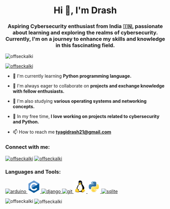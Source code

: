 <h1 align="center">Hi 👋, I'm Drash</h1>
<h3 align="center">Aspiring Cybersecurity enthusiast from India 🇮🇳, passionate about learning and exploring the realms of cybersecurity. Currently, I'm on a journey to enhance my skills and knowledge in this fascinating field.</h3>

<p align="left"> <img src="https://komarev.com/ghpvc/?username=offseckalki&label=Profile%20views&color=0e75b6&style=flat" alt="offseckalki" /> </p>

<p align="left"> <a href="https://twitter.com/offseckalki" target="blank"><img src="https://img.shields.io/twitter/follow/offseckalki?logo=twitter&style=for-the-badge" alt="offseckalki" /></a> </p>

- 🔭 I'm currently learning **Python programming language.**

- 🚀 I'm always eager to collaborate on **projects and exchange knowledge with fellow enthusiasts.**

- 🌱 I'm also studying **various operating systems and networking concepts.**

- 💼 In my free time, **I love working on projects related to cybersecurity and Python.**

- 📫 How to reach me **tyagidrash21@gmail.com**

<h3 align="left">Connect with me:</h3>
<p align="left">
<a href="https://twitter.com/offseckalki" target="blank"><img align="center" src="https://raw.githubusercontent.com/rahuldkjain/github-profile-readme-generator/master/src/images/icons/Social/twitter.svg" alt="offseckalki" height="30" width="40" /></a>
<a href="https://instagram.com/offseckalki" target="blank"><img align="center" src="https://raw.githubusercontent.com/rahuldkjain/github-profile-readme-generator/master/src/images/icons/Social/instagram.svg" alt="offseckalki" height="30" width="40" /></a>
</p>

<h3 align="left">Languages and Tools:</h3>
<p align="left"> <a href="https://www.arduino.cc/" target="_blank" rel="noreferrer"> <img src="https://cdn.worldvectorlogo.com/logos/arduino-1.svg" alt="arduino" width="40" height="40"/> </a> <a href="https://www.cprogramming.com/" target="_blank" rel="noreferrer"> <img src="https://raw.githubusercontent.com/devicons/devicon/master/icons/c/c-original.svg" alt="c" width="40" height="40"/> </a> <a href="https://www.djangoproject.com/" target="_blank" rel="noreferrer"> <img src="https://cdn.worldvectorlogo.com/logos/django.svg" alt="django" width="40" height="40"/> </a> <a href="https://git-scm.com/" target="_blank" rel="noreferrer"> <img src="https://www.vectorlogo.zone/logos/git-scm/git-scm-icon.svg" alt="git" width="40" height="40"/> </a> <a href="https://www.linux.org/" target="_blank" rel="noreferrer"> <img src="https://raw.githubusercontent.com/devicons/devicon/master/icons/linux/linux-original.svg" alt="linux" width="40" height="40"/> </a> <a href="https://www.python.org" target="_blank" rel="noreferrer"> <img src="https://raw.githubusercontent.com/devicons/devicon/master/icons/python/python-original.svg" alt="python" width="40" height="40"/> </a> <a href="https://www.sqlite.org/" target="_blank" rel="noreferrer"> <img src="https://www.vectorlogo.zone/logos/sqlite/sqlite-icon.svg" alt="sqlite" width="40" height="40"/> </a> </p>

<p><img align="left" src="https://github-readme-stats.vercel.app/api/top-langs?username=offseckalki&show_icons=true&locale=en&layout=compact" alt="offseckalki" /></p>

<p>&nbsp;<img align="center" src="https://github-readme-stats.vercel.app/api?username=offseckalki&show_icons=true&locale=en" alt="offseckalki" /></p>



<!---
offseckalki/offseckalki is a ✨ special ✨ repository because its `README.md` (this file) appears on your GitHub profile.
You can click the Preview link to take a look at your changes.
--->
